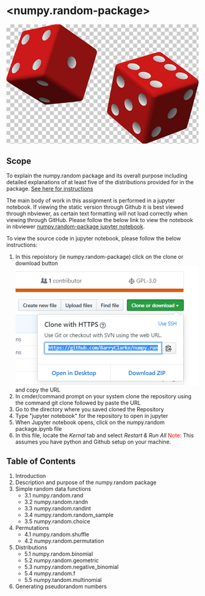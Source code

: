 # <numpy.random-package>

![Random](Images/Random.PNG)
## Scope
To explain the numpy.random package and its overall purpose including detailed explanations of at least five of the distributions provided for in the package.
[See here for instructions](/ProgDA_Assignment.pdf)

The main body of work in this assignment is performed in a jupyter notebook. If viewing the static version through Github it is best viewed through nbviewer, as certain text formatting will not load correctly when viewing through GitHub. Please follow the below link to view the notebook in nbviewer [numpy.random-package jupyter notebook](https://nbviewer.jupyter.org/github/BarryClarke/numpy.random-package/blob/master/numpy.random%20package.ipynb). 

To view the source code in jupyter notebook, please follow the below instructions:
1. In this repoistory (ie numpy.random-package) click on the clone or download button ![clone](Images/Clone.PNG) and copy the URL
2. In cmder/command prompt on your system clone the repository using the command git clone followed by paste the URL
3. Go to the directory where you saved cloned the Repository
4. Type "jupyter notebook" for the repository to open in jupyter
5. When Jupyter notebook opens, click on the numpy.random package.ipynb file
6. In this file, locate the *Kernal* tab and select *Restart & Run All* 
<font color = "red">Note:</font> This assumes you have python and Github setup on your machine. 

## Table of Contents
1. Introduction
2. Description and purpose of the numpy.random package
3. Simple random data functions
    - 3.1 numpy.random.rand
    - 3.2 numpy.random.randn
    - 3.3 numpy.random.randint
    - 3.4 numpy.random.random_sample
    - 3.5 numpy.random.choice
4. Permutations
    - 4.1 numpy.random.shuffle
    - 4.2 numpy.random.permutation
5. Distributions
    - 5.1 numpy.random.binomial
    - 5.2 numpy.random.geometric
    - 5.3 numpy.random.negative_binomial
    - 5.4 numpy.random.f
    - 5.5 numpy.tandom.multinomial
6. Generating pseudorandom numbers






